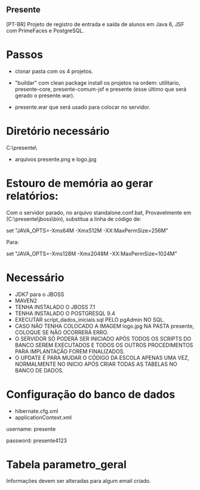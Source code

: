 ## Presente

[PT-BR] Projeto de registro de entrada e saída de alunos em Java 6, JSF com PrimeFaces e PostgreSQL.

# Passos

- clonar pasta com os 4 projetos.

- "buildar" com clean package install os projetos na ordem: utilitario, presente-core, presente-comum-jsf e presente (esse último que será gerado o presente.war).

- presente.war que será usado para colocar no servidor.

# Diretório necessário

C:\presente\

- arquivos presente.png e logo.jpg

# Estouro de memória ao gerar relatórios:

Com o servidor parado, no arquivo standalone.conf.bat, Provavelmente em (C:\presente\jboss\bin), substitua a linha de código de:

set "JAVA_OPTS=-Xms64M -Xmx512M -XX:MaxPermSize=256M"

Para:

set "JAVA_OPTS=-Xms128M -Xmx2048M -XX:MaxPermSize=1024M"

# Necessário

- JDK7 para o JBOSS
- MAVEN2
- TENHA INSTALADO O JBOSS 7.1
- TENHA INSTALADO O POSTGRESQL 9.4
- EXECUTAR script_dados_iniciais.sql PELO pgAdmin NO SQL.
- CASO NÃO TENHA COLOCADO A IMAGEM logo.jpg NA PASTA presente, COLOQUE SE NÃO OCORRERÁ ERRO.
- O SERVIDOR SÓ PODERÁ SER INICIADO APÓS TODOS OS SCRIPTS DO BANCO SEREM EXECUTADOS E TODOS OS OUTROS PROCEDIMENTOS PARA IMPLANTAÇÃO FOREM FINALIZADOS.
- O UPDATE É PARA MUDAR O CÓDIGO DA ESCOLA APENAS UMA VEZ, NORMALMENTE NO INICIO APÓS CRIAR TODAS AS TABELAS NO BANCO DE DADOS.

# Configuração do banco de dados

- hibernate.cfg.xml
- applicationContext.xml

username: presente

password: presente4123

# Tabela parametro_geral

Informações devem ser alteradas para algum email criado.